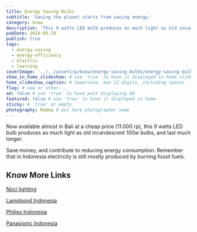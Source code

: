 ```yaml
---
title: Energy Saving Bulbs
subtitle: 'Saving the planet starts from saving energy.'
category: know
description: 'This 9 watts LED bulb produces as much light as old incandescent 100w bulbs, and last much longer. Save money, and contribute to reducing energy consumption.'
pubDate: 2018-05-29
publish: true
tags:
  - energy-saving
  - energy-efficiency
  - electric
  - learning
coverImage: '../../assets/p/know/energy-saving-bulbs/energy-saving-bulbs.jpg'
show_in_home_slideshow: # use 'true' to have it displayed in home slideshow
home_slideshow_caption: # lowercase, max 12 digits, including spaces
flag: # new or other...
ad: false # use 'true' to have post displaying AD
featured: false # use 'true' to have it displayed in home
sticky: # 'true' or empty
photography: Rokma # put here photographer name
---
```


Now available almost in Bali at a cheap price (11.000 rp), this 9 watts LED bulb produces as much light as old incandescent 100w bulbs, and last much longer.

Save money, and contribute to reducing energy consumption. Remember that in Indonesia electricity is still mostly produced by burning fossil fuels.

## Know More Links

[Noci lighting](http://nocilighting.com/)

[Lampbond Indonesia](https://www.lampbond1ndonesia.com/pabrik-lampu-led-distributor-grosir-cy2g)

[Philips Indonesia](http://www.lighting.philips.co.id/home)

[Panasionic Indonesia](https://panasonic.net/ecosolutions/lighting/id/)

